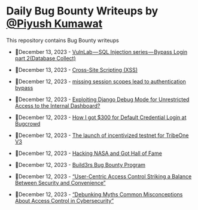# Daily Bug Bounty Writeups by [@Piyush Kumawat](https://twitter.com/piyush_supiy) 
This repository contains Bug Bounty writeups

<!-- BLOG-POST-LIST:START -->
 - 💯December 13, 2023 - [VulnLab — SQL Injection series — Bypass Login part 2&lpar;Database Collect&rpar;](https://medium.com/@kurobe09/vulnlab-sql-injection-series-bypass-login-part-2-database-collect-1e6aa36a1308?source=rss------bug_bounty-5) 

 - 💯December 13, 2023 - [Cross-Site Scripting &lpar;XSS&rpar;](https://medium.com/@savanghori1203/cross-site-scripting-xss-c288793349a9?source=rss------bug_bounty-5) 

 - 💯December 12, 2023 - [missing session scopes lead to authentication bypass](https://medium.com/@Mr3Moe/missing-session-scopes-lead-to-authentication-bypass-2e1cdaebda7b?source=rss------bug_bounty-5) 

 - 💯December 12, 2023 - [Exploiting Django Debug Mode for Unrestricted Access to the Internal Dashboard?](https://rokkamvamsi18.medium.com/exploiting-django-debug-mode-for-unrestricted-access-to-the-internal-dashboard-b725783714ae?source=rss------bug_bounty-5) 

 - 💯December 12, 2023 - [How I got $300 for Default Credential Login at Bugcrowd](https://medium.com/@avbhijitdutta99/how-i-got-300-for-default-credential-login-at-bugcrowd-30368eb698f7?source=rss------bug_bounty-5) 

 - 💯December 12, 2023 - [The launch of incentivized testnet for TribeOne V3](https://tribeone.medium.com/the-launch-of-incentivized-testnet-for-tribeone-v3-6e12a1eb6d0f?source=rss------bug_bounty-5) 

 - 💯December 12, 2023 - [Hacking NASA and Got Hall of Fame](https://medium.com/@bug.hun3r/hacking-nasa-and-got-hall-of-fame-71f9a344d1d0?source=rss------bug_bounty-5) 

 - 💯December 12, 2023 - [Build3rs Bug Bounty Program](https://medium.com/@Lay3rsXR/build3rs-bug-bounty-program-8b874bdfee0e?source=rss------bug_bounty-5) 

 - 💯December 12, 2023 - [“User-Centric Access Control Striking a Balance Between Security and Convenience”](https://medium.com/@Land2Cyber/user-centric-access-control-striking-a-balance-between-security-and-convenience-689eb3a25b12?source=rss------bug_bounty-5) 

 - 💯December 12, 2023 - [“Debunking Myths Common Misconceptions About Access Control in Cybersecurity”](https://medium.com/@Land2Cyber/debunking-myths-common-misconceptions-about-access-control-in-cybersecurity-e5518120c0fd?source=rss------bug_bounty-5) 
<!-- BLOG-POST-LIST:END -->
